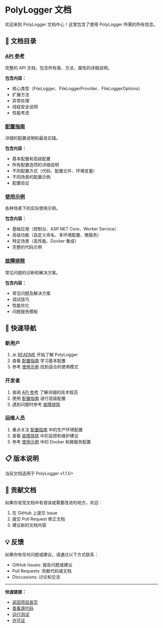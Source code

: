 # PolyLogger 文档

欢迎来到 PolyLogger 文档中心！这里包含了使用 PolyLogger 所需的所有信息。

## 📖 文档目录

### [API 参考](./api-reference.md)
完整的 API 文档，包含所有类、方法、属性的详细说明。

**包含内容：**
- 核心类型（FileLogger、FileLoggerProvider、FileLoggerOptions）
- 扩展方法
- 异常处理
- 线程安全说明
- 性能考虑

### [配置指南](./configuration-guide.md)
详细的配置说明和最佳实践。

**包含内容：**
- 基本配置和高级配置
- 所有配置选项的详细说明
- 不同配置方式（代码、配置文件、环境变量）
- 不同场景的配置示例
- 配置验证

### [使用示例](./examples.md)
各种场景下的实际使用示例。

**包含内容：**
- 基础应用（控制台、ASP.NET Core、Worker Service）
- 高级功能（自定义命名、多环境配置、微服务）
- 特定场景（高性能、Docker 集成）
- 完整的代码示例

### [故障排除](./troubleshooting.md)
常见问题的诊断和解决方案。

**包含内容：**
- 常见问题及解决方案
- 调试技巧
- 性能优化
- 问题报告模板

## 🚀 快速导航

### 新用户
1. 从 [README](../README.md) 开始了解 PolyLogger
2. 查看 [配置指南](./configuration-guide.md) 学习基本配置
3. 参考 [使用示例](./examples.md) 找到适合的使用模式

### 开发者
1. 查阅 [API 参考](./api-reference.md) 了解详细的技术规范
2. 使用 [配置指南](./configuration-guide.md) 进行高级配置
3. 遇到问题时参考 [故障排除](./troubleshooting.md)

### 运维人员
1. 重点关注 [配置指南](./configuration-guide.md) 中的生产环境配置
2. 查看 [故障排除](./troubleshooting.md) 中的监控和维护建议
3. 参考 [使用示例](./examples.md) 中的 Docker 和微服务配置

## 📋 版本说明

当前文档适用于 PolyLogger v1.1.0+

## 🤝 贡献文档

如果你发现文档中有错误或需要改进的地方，欢迎：

1. 在 GitHub 上提交 Issue
2. 提交 Pull Request 修正文档
3. 建议新的文档内容

## 💡 反馈

如果你有任何问题或建议，请通过以下方式联系：

- GitHub Issues: 报告问题或建议
- Pull Requests: 贡献代码或文档
- Discussions: 讨论和交流

---

**快速链接：**
- [返回项目首页](../README.md)
- [查看源代码](../src/)
- [运行测试](../tests/)
- [许可证](../LICENSE)